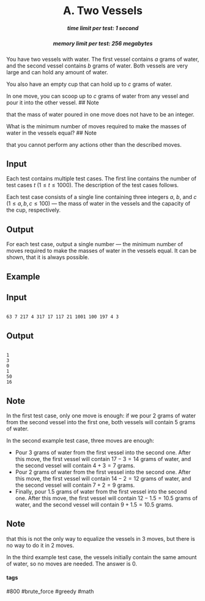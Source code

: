 <h1 style='text-align: center;'> A. Two Vessels</h1>

<h5 style='text-align: center;'>time limit per test: 1 second</h5>
<h5 style='text-align: center;'>memory limit per test: 256 megabytes</h5>

You have two vessels with water. The first vessel contains $a$ grams of water, and the second vessel contains $b$ grams of water. Both vessels are very large and can hold any amount of water.

You also have an empty cup that can hold up to $c$ grams of water.

In one move, you can scoop up to $c$ grams of water from any vessel and pour it into the other vessel. ## Note

 that the mass of water poured in one move does not have to be an integer.

What is the minimum number of moves required to make the masses of water in the vessels equal? ## Note

 that you cannot perform any actions other than the described moves.

## Input

Each test contains multiple test cases. The first line contains the number of test cases $t$ ($1 \le t \le 1000$). The description of the test cases follows.

Each test case consists of a single line containing three integers $a$, $b$, and $c$ ($1 \le a, b, c \le 100$) — the mass of water in the vessels and the capacity of the cup, respectively.

## Output

For each test case, output a single number — the minimum number of moves required to make the masses of water in the vessels equal. It can be shown, that it is always possible.

## Example

## Input


```

63 7 217 4 317 17 117 21 1001 100 197 4 3
```
## Output


```

1
3
0
1
50
16

```
## Note

In the first test case, only one move is enough: if we pour $2$ grams of water from the second vessel into the first one, both vessels will contain $5$ grams of water.

In the second example test case, three moves are enough:

* Pour $3$ grams of water from the first vessel into the second one. After this move, the first vessel will contain $17 - 3 = 14$ grams of water, and the second vessel will contain $4 + 3 = 7$ grams.
* Pour $2$ grams of water from the first vessel into the second one. After this move, the first vessel will contain $14 - 2 = 12$ grams of water, and the second vessel will contain $7 + 2 = 9$ grams.
* Finally, pour $1.5$ grams of water from the first vessel into the second one. After this move, the first vessel will contain $12 - 1.5 = 10.5$ grams of water, and the second vessel will contain $9 + 1.5 = 10.5$ grams.

## Note

 that this is not the only way to equalize the vessels in $3$ moves, but there is no way to do it in $2$ moves.

In the third example test case, the vessels initially contain the same amount of water, so no moves are needed. The answer is $0$.



#### tags 

#800 #brute_force #greedy #math 